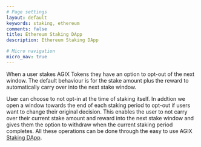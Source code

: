 ```yaml
---
# Page settings
layout: default
keywords: staking, ethereum
comments: false
title: Ethereum Staking DApp
description: Ethereum Staking DApp

# Micro navigation
micro_nav: true
---
```


When a user stakes AGIX Tokens they have an option to opt-out of the next window. The default behaviour is for the stake amount plus the reward to automatically carry over into the next stake window.

User can choose to not opt-in at the time of staking itself. In addtion we open a window towards the end of each staking period to opt-out if users want to change their original decision. This enables the user to not carry over their current stake amount and reward into the next stake window and gives them the option to withdraw when the current staking period completes. All these operations can be done through the easy to use AGIX <a href="https://staking.singularitynet.io" target="_blank">Staking DApp</a>.
